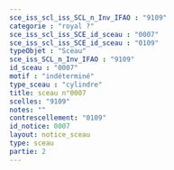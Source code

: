 ```yaml
---
sce_iss_scl_iss_SCL_n_Inv_IFAO : "9109"
categorie : "royal ?"
sce_iss_scl_iss_SCE_id_sceau : "0007"
sce_iss_scl_iss_SCE_id_sceau : "0109"
typeObjet : "Sceau"
sce_iss_SCL_n_Inv_IFAO : "9109"
id_sceau : "0007"
motif : "indéterminé"
type_sceau : "cylindre"
title: sceau n°0007
scelles: "9109"
notes: ""
contrescellement: "0109"
id_notice: 0007
layout: notice_sceau
type: sceau
partie: 2
---
```

